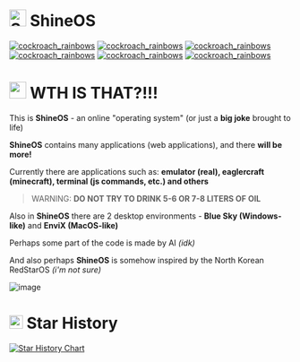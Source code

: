 # <a href="https://emoji.gg/emoji/97190-starrymoon"><img src="https://cdn3.emoji.gg/emojis/97190-starrymoon.png" width="30px" height="30px" alt="StarryMoon"></a> ShineOS
[![cockroach_rainbows](https://cdn3.emoji.gg/emojis/34027-cockroach-rainbows.gif)](https://emoji.gg/emoji/34027-cockroach-rainbows) [![cockroach_rainbows](https://cdn3.emoji.gg/emojis/34027-cockroach-rainbows.gif)](https://emoji.gg/emoji/34027-cockroach-rainbows) [![cockroach_rainbows](https://cdn3.emoji.gg/emojis/34027-cockroach-rainbows.gif)](https://emoji.gg/emoji/34027-cockroach-rainbows) [![cockroach_rainbows](https://cdn3.emoji.gg/emojis/34027-cockroach-rainbows.gif)](https://emoji.gg/emoji/34027-cockroach-rainbows) [![cockroach_rainbows](https://cdn3.emoji.gg/emojis/34027-cockroach-rainbows.gif)](https://emoji.gg/emoji/34027-cockroach-rainbows) [![cockroach_rainbows](https://cdn3.emoji.gg/emojis/34027-cockroach-rainbows.gif)](https://emoji.gg/emoji/34027-cockroach-rainbows)

# <a href="https://emoji.gg/emoji/8208-shocked"><img src="https://cdn3.emoji.gg/emojis/8208-shocked.png" width="30px" height="30px" alt="shocked"></a> **WTH IS THAT?!!!**

This is **ShineOS** - an online "operating system" (or just a **big joke** brought to life)

**ShineOS** contains many applications (web applications), and there **will be more!**

Currently there are applications such as: **emulator (real), eaglercraft (minecraft), terminal (js commands, etc.) and others**

> WARNING: **DO NOT TRY TO DRINK 5-6 OR 7-8 LITERS OF OIL**
> 
Also in **ShineOS** there are 2 desktop environments - **Blue Sky (Windows-like)** and **EnviX (MacOS-like)**

Perhaps some part of the code is made by AI *(idk)*

And also perhaps **ShineOS** is somehow inspired by the North Korean RedStarOS *(i'm not sure)*

![image](https://github.com/user-attachments/assets/81974600-70bd-474c-a8f0-fa175be7198a)

# <a href="https://emoji.gg/emoji/7665-msp-fame-star-golden"><img src="https://cdn3.emoji.gg/emojis/7665-msp-fame-star-golden.png" width="24px" height="24px" alt="MSP_Fame_Star_Golden"></a> Star History
[![Star History Chart](https://api.star-history.com/svg?repos=Forbirdden/ShineOS&type=Date)](https://www.star-history.com/#Forbirdden/ShineOS&Date)

